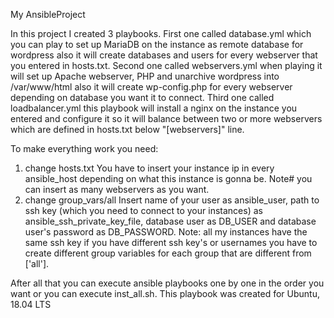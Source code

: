 My AnsibleProject

In this project I created 3 playbooks. 
  First one called database.yml which you can play to set up MariaDB on the instance as remote database for wordpress
also it will create databases and users for every webserver that you entered in hosts.txt.
  Second one called webservers.yml when playing it will set up Apache webserver, PHP and unarchive wordpress into /var/www/html 
also it will create wp-config.php for every webserver depending on database you want it to connect.
  Third one called loadbalancer.yml this playbook will install a nginx on the instance you entered and configure it so it will
balance between two or more webservers which are defined in hosts.txt below "[webservers]" line.

To make everything work you need:
1) change hosts.txt
  You have to insert your instance ip in every ansible_host depending on what this instance is gonna be. 
Note# you can insert as many webservers as you want.
2) change group_vars/all
  Insert name of your user as ansible_user, path to ssh key (which you need to connect to your instances) as ansible_ssh_private_key_file, 
database user as DB_USER and database user's password as DB_PASSWORD.
Note: all my instances have the same ssh key if you have different ssh key's or usernames you have to create different group variables 
for each group that are different from ['all']. 

After all that you can execute ansible playbooks one by one in the order you want or you can execute inst_all.sh.
This playbook was created for Ubuntu, 18.04 LTS

